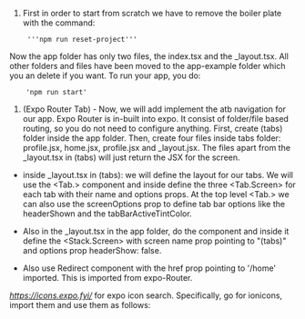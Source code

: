 1. First in order to start from scratch we have to remove the boiler plate with the command:

        '''npm run reset-project'''

Now the app folder has only two files, the index.tsx and the _layout.tsx. All other folders and files have been moved to the app-example folder which you an delete if you want.
To run your app, you do:
        
        'npm run start'
1. (Expo Router Tab) - Now, we will add implement the atb navigation for our app. Expo 
Router is in-built into expo. It consist of folder/file based routing, so you
do not need to configure anything. First, create (tabs) folder inside the app folder.
Then, create four files inside tabs folder: profile.jsx, home.jsx, profile.jsx and _layout.jsx.
The files apart from the _layout.tsx in (tabs) will just return the JSX for the screen.

- inside _layout.tsx in (tabs): we will define the layout for our tabs. We will use
the <Tab.> component and inside define the three <Tab.Screen> for each tab with their name and options props. At the top level <Tab.> we can also use the screenOptions prop to define tab bar options like the headerShown and the tabBarActiveTintColor.

- Also in the _layout.tsx in the app folder, do the <Stack> component and inside it define the <Stack.Screen> with screen name prop pointing to "(tabs)" and options prop headerShow: false.
  

- Also use Redirect component with the href prop pointing to '/home' imported. This is imported from expo-Router.

*https://icons.expo.fyi/* for expo icon search. Specifically, go for ionicons, import them and use them as follows:
